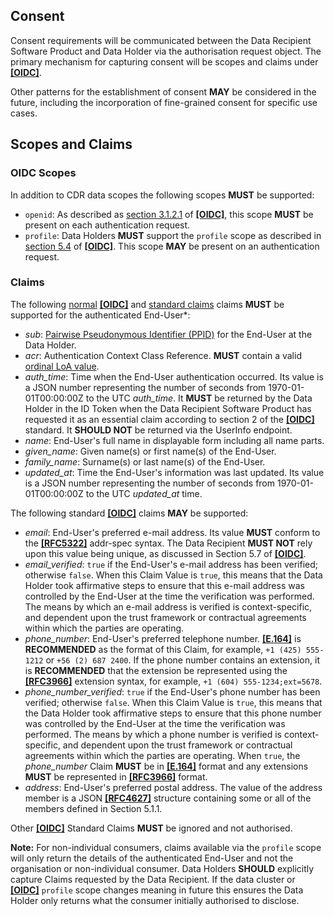 ## Consent
Consent requirements will be communicated between the Data Recipient Software Product and Data Holder via the authorisation request object. The primary mechanism for capturing consent will be scopes and claims under **[[OIDC]](#nref-OIDC)**.

Other patterns for the establishment of consent **MAY** be considered in the future, including the incorporation of fine-grained consent for specific use cases.

## Scopes and Claims

### OIDC Scopes
In addition to CDR data scopes the following scopes **MUST** be supported:

- `openid`: As described as [section 3.1.2.1](https://openid.net/specs/openid-connect-core-1_0.html#AuthRequest) of **[[OIDC]](#nref-OIDC)**, this scope **MUST** be present on each authentication request.
- `profile`: Data Holders **MUST** support the `profile` scope as described in [section 5.4](https://openid.net/specs/openid-connect-core-1_0.html#ScopeClaims) of **[[OIDC]](#nref-OIDC)**. This scope **MAY** be present on an authentication request.

### Claims



The following [normal](https://openid.net/specs/openid-connect-core-1_0.html#NormalClaims) **[[OIDC]](#nref-OIDC)** and [standard claims](https://openid.net/specs/openid-connect-core-1_0.html#StandardClaims) claims **MUST** be supported for the authenticated End-User*:

- _sub_: [Pairwise Pseudonymous Identifier (PPID)](#identifiers-and-subject-types) for the End-User at the Data Holder.
- _acr_: Authentication Context Class Reference. **MUST** contain a valid [ordinal LoA value](#ordinal-loa).
- _auth_time_: Time when the End-User authentication occurred. Its value is a JSON number representing the number of seconds from 1970-01-01T00:00:00Z to the UTC _auth_time_. It **MUST** be returned by the Data Holder in the ID Token when the Data Recipient Software Product has requested it as an essential claim according to section 2 of the **[[OIDC]](#nref-OIDC)** standard. It **SHOULD NOT** be returned via the UserInfo endpoint.
- _name_: End-User's full name in displayable form including all name parts.
- _given_name_: Given name(s) or first name(s) of the End-User.
- _family_name_: Surname(s) or last name(s) of the End-User.
- _updated_at_: Time the End-User's information was last updated. Its value is a JSON number representing the number of seconds from 1970-01-01T00:00:00Z to the UTC _updated_at_ time.



The following standard **[[OIDC]](#nref-OIDC)** claims **MAY** be supported:

- _email_: End-User's preferred e-mail address. Its value **MUST** conform to the **[[RFC5322]](#nref-RFC5322)** addr-spec syntax. The Data Recipient **MUST NOT** rely upon this value being unique, as discussed in Section 5.7 of **[[OIDC]](#nref-OIDC)**. 
- _email_verified_: `true` if the End-User's e-mail address has been verified; otherwise `false`. When this Claim Value is `true`, this means that the Data Holder took affirmative steps to ensure that this e-mail address was controlled by the End-User at the time the verification was performed. The means by which an e-mail address is verified is context-specific, and dependent upon the trust framework or contractual agreements within which the parties are operating. 
- _phone_number_: End-User's preferred telephone number. **[[E.164]](#iref-E-164)** is **RECOMMENDED** as the format of this Claim, for example, `+1 (425) 555-1212` or `+56 (2) 687 2400`. If the phone number contains an extension, it is **RECOMMENDED** that the extension be represented using the **[[RFC3966]](#iref-RFC3966)** extension syntax, for example, `+1 (604) 555-1234;ext=5678`. 
- _phone_number_verified_: `true` if the End-User's phone number has been verified; otherwise `false`. When this Claim Value is `true`, this means that the Data Holder took affirmative steps to ensure that this phone number was controlled by the End-User at the time the verification was performed. The means by which a phone number is verified is context-specific, and dependent upon the trust framework or contractual agreements within which the parties are operating. When `true`, the _phone_number_ Claim **MUST** be in **[[E.164]](#iref-E-164)** format and any extensions **MUST** be represented in **[[RFC3966]](#iref-RFC3966)** format. 
- _address_: End-User's preferred postal address. The value of the address member is a JSON **[[RFC4627]](#nref-RFC4627)** structure containing some or all of the members defined in Section 5.1.1.

Other **[[OIDC]](#nref-OIDC)** Standard Claims **MUST** be ignored and not authorised.

**Note:** For non-individual consumers, claims available via the `profile` scope will only return the details of the authenticated End-User and not the organisation or non-individual consumer.
Data Holders **SHOULD** explicitly capture Claims requested by the Data Recipient. If the data cluster or **[[OIDC]](#nref-OIDC)** `profile` scope changes meaning in future this ensures the Data Holder only returns what the consumer initially authorised to disclose.
